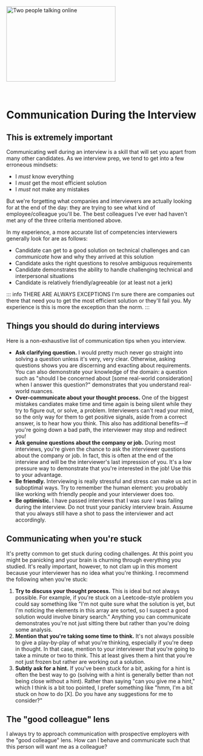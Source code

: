 <img style="margin: 0 auto; max-width:18rem; margin-bottom: 2rem" width="288" height="199" alt="Two people talking online" src="/during.svg" />

# Communication During the Interview

<star />

## This is extremely important

Communicating well during an interview is a skill that will set you apart from many other candidates. As we interview prep, we tend to get into a few erroneous mindsets:

- I _must_ know everything
- I _must_ get the most efficient solution
- I _must_ not make any mistakes

But we're forgetting what companies and interviewers are actually looking for at the end of the day: they are trying to see what kind of employee/colleague you'll be. The best colleagues I've ever had haven't met any of the three criteria mentioned above.

In my experience, a more accurate list of competencies interviewers generally look for are as follows:

- Candidate can get to a good solution on technical challenges and can _communicate_ how and why they arrived at this solution
- Candidate asks the right questions to resolve ambiguous requirements
- Candidate demonstrates the ability to handle challenging technical and interpersonal situations
- Candidate is relatively friendly/agreeable (or at least not a jerk)

::: info THERE ARE ALWAYS EXCEPTIONS
I'm sure there are companies out there that need you to get the most efficient solution or they'll fail you. My experience is this is more the exception than the norm.
:::

## Things you should do during interviews

Here is a non-exhaustive list of communication tips when you interview.

- **Ask clarifying question.** I would pretty much never go straight into solving a question unless it's very, very clear. Otherwise, asking questions shows you are discerning and exacting about requirements. You can also demonstrate your knowledge of the domain: a question such as "should I be concerned about [some real-world consideration] when I answer this question?" demonstrates that you understand real-world nuances.
- **Over-communicate about your thought process.** One of the biggest mistakes candiates make time and time again is being silent while they try to figure out, or solve, a problem. Interviewers can't read your mind, so the only way for them to get positive signals, aside from a correct answer, is to hear how you think. This also has additional benefits&mdash;if you're going down a bad path, the interviewer may stop and redirect you!
- **Ask genuine questions about the company or job.** During most interviews, you're given the chance to ask the interviewer questions about the company or job. In fact, this is often at the end of the interview and will be the interviewer's last impression of you. It's a low pressure way to demonstrate that you're interested in the job! Use this to your advantage.
- **Be friendly.** Interviewing is really stressful and stress can make us act in suboptimal ways. Try to remember the human element: you probably like working with friendly people and your interviewer does too.
- **Be optimistic.** I have passed interviews that I was _sure_ I was failing during the interview. Do not trust your panicky interview brain. Assume that you always still have a shot to pass the interviewer and act accordingly.

## Communicating when you're stuck

It's pretty common to get stuck during coding challenges. At this point you might be panicking and your brain is churning through everything you studied. It's really important, however, to not clam up in this moment because your interviewer has no idea what you're thinking. I recommend the following when you're stuck:

1. **Try to discuss your thought process.** This is ideal but not always possible. For example, if you're stuck on a Leetcode-style problem you could say something like "I'm not quite sure what the solution is yet, but I'm noticing the elements in this array are sorted, so I suspect a good solution would involve binary search." Anything you can communicate demonstrates you're not just sitting there but rather than you're doing some analysis.
2. **Mention that you're taking some time to think.** It's not always possible to give a play-by-play of what you're thinking, especially if you're deep in thought. In that case, mention to your interviewer that you're going to take a minute or two to think. This at least gives them a hint that you're not just frozen but rather are working out a solution.
3. **Subtly ask for a hint.** If you've been stuck for a bit, asking for a hint is often the best way to go (solving with a hint is generally better than not being close without a hint). Rather than saying "can you give me a hint," which I think is a bit too pointed, I prefer something like "hmm, I'm a bit stuck on how to do [X]. Do you have any suggestions for me to consider?"

## The "good colleague" lens

I always try to approach communication with prospective employers with the "good colleague" lens. How can I behave and communicate such that this person will want me as a colleague?

<newsletter />
